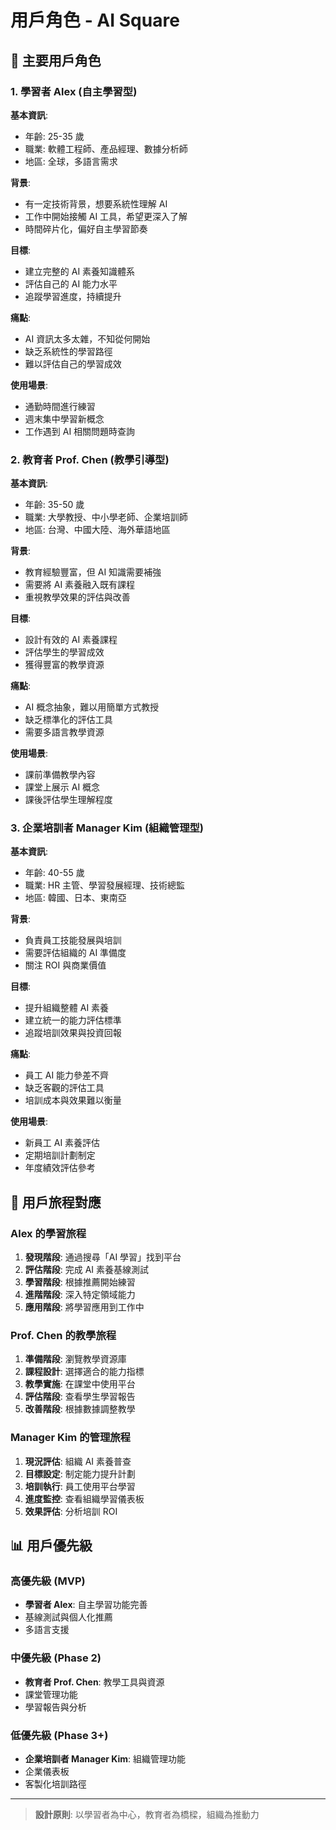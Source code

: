 # 用戶角色 - AI Square

## 👤 主要用戶角色

### 1. 學習者 Alex (自主學習型)

**基本資訊**:
- 年齡: 25-35 歲
- 職業: 軟體工程師、產品經理、數據分析師
- 地區: 全球，多語言需求

**背景**:
- 有一定技術背景，想要系統性理解 AI
- 工作中開始接觸 AI 工具，希望更深入了解
- 時間碎片化，偏好自主學習節奏

**目標**:
- 建立完整的 AI 素養知識體系
- 評估自己的 AI 能力水平
- 追蹤學習進度，持續提升

**痛點**:
- AI 資訊太多太雜，不知從何開始
- 缺乏系統性的學習路徑
- 難以評估自己的學習成效

**使用場景**:
- 通勤時間進行練習
- 週末集中學習新概念
- 工作遇到 AI 相關問題時查詢

### 2. 教育者 Prof. Chen (教學引導型)

**基本資訊**:
- 年齡: 35-50 歲
- 職業: 大學教授、中小學老師、企業培訓師
- 地區: 台灣、中國大陸、海外華語地區

**背景**:
- 教育經驗豐富，但 AI 知識需要補強
- 需要將 AI 素養融入既有課程
- 重視教學效果的評估與改善

**目標**:
- 設計有效的 AI 素養課程
- 評估學生的學習成效
- 獲得豐富的教學資源

**痛點**:
- AI 概念抽象，難以用簡單方式教授
- 缺乏標準化的評估工具
- 需要多語言教學資源

**使用場景**:
- 課前準備教學內容
- 課堂上展示 AI 概念
- 課後評估學生理解程度

### 3. 企業培訓者 Manager Kim (組織管理型)

**基本資訊**:
- 年齡: 40-55 歲
- 職業: HR 主管、學習發展經理、技術總監
- 地區: 韓國、日本、東南亞

**背景**:
- 負責員工技能發展與培訓
- 需要評估組織的 AI 準備度
- 關注 ROI 與商業價值

**目標**:
- 提升組織整體 AI 素養
- 建立統一的能力評估標準
- 追蹤培訓效果與投資回報

**痛點**:
- 員工 AI 能力參差不齊
- 缺乏客觀的評估工具
- 培訓成本與效果難以衡量

**使用場景**:
- 新員工 AI 素養評估
- 定期培訓計劃制定
- 年度績效評估參考

## 🎯 用戶旅程對應

### Alex 的學習旅程
1. **發現階段**: 通過搜尋「AI 學習」找到平台
2. **評估階段**: 完成 AI 素養基線測試
3. **學習階段**: 根據推薦開始練習
4. **進階階段**: 深入特定領域能力
5. **應用階段**: 將學習應用到工作中

### Prof. Chen 的教學旅程
1. **準備階段**: 瀏覽教學資源庫
2. **課程設計**: 選擇適合的能力指標
3. **教學實施**: 在課堂中使用平台
4. **評估階段**: 查看學生學習報告
5. **改善階段**: 根據數據調整教學

### Manager Kim 的管理旅程
1. **現況評估**: 組織 AI 素養普查
2. **目標設定**: 制定能力提升計劃
3. **培訓執行**: 員工使用平台學習
4. **進度監控**: 查看組織學習儀表板
5. **效果評估**: 分析培訓 ROI

## 📊 用戶優先級

### 高優先級 (MVP)
- **學習者 Alex**: 自主學習功能完善
- 基線測試與個人化推薦
- 多語言支援

### 中優先級 (Phase 2)
- **教育者 Prof. Chen**: 教學工具與資源
- 課堂管理功能
- 學習報告與分析

### 低優先級 (Phase 3+)
- **企業培訓者 Manager Kim**: 組織管理功能
- 企業儀表板
- 客製化培訓路徑

---

> **設計原則**: 以學習者為中心，教育者為橋樑，組織為推動力